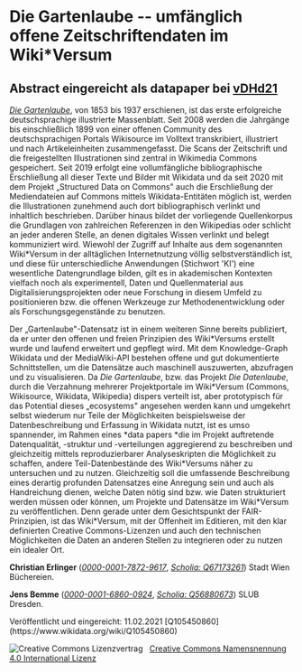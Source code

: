 # Die Gartenlaube -- umfänglich offene Zeitschriftendaten im Wiki\*Versum

## Abstract eingereicht als datapaper bei [vDHd21](https://vdhd2021.hypotheses.org/call-for-participation/call-for-papers)

*[Die Gartenlaube](https://de.wikisource.org/wiki/Die_Gartenlaube)*, von 1853 bis 1937 erschienen, ist das erste
erfolgreiche deutschsprachige illustrierte Massenblatt. Seit 2008 werden
die Jahrgänge bis einschließlich 1899 von einer offenen Community des
deutschsprachigen Portals Wikisource im Volltext transkribiert,
illustriert und nach Artikeleinheiten zusammengefasst. Die Scans der
Zeitschrift und die freigestellten Illustrationen sind zentral in
Wikimedia Commons gespeichert. Seit 2019 erfolgt eine vollumfängliche
bibliographische Erschließung all dieser Texte und Bilder mit Wikidata
und da seit 2020 mit dem Projekt „Structured Data on Commons" auch die
Erschließung der Mediendateien auf Commons mittels Wikidata-Entitäten
möglich ist, werden die Illustrationen zunehmend auch dort
bibliographisch verlinkt und inhaltlich beschrieben. Darüber hinaus
bildet der vorliegende Quellenkorpus die Grundlagen von zahlreichen
Referenzen in den Wikipedias oder schlicht an jeder anderen Stelle, an
denen digitales Wissen verlinkt und belegt kommuniziert wird. Wiewohl
der Zugriff auf Inhalte aus dem sogenannten Wiki\*Versum in der
alltäglichen Internetnutzung völlig selbstverständlich ist, und diese
für unterschiedliche Anwendungen (Stichwort 'KI') eine wesentliche
Datengrundlage bilden, gilt es in akademischen Kontexten vielfach noch
als experimentell, Daten und Quellenmaterial aus
Digitalisierungsprojekten oder neue Forschung in diesem Umfeld zu
positionieren bzw. die offenen Werkzeuge zur Methodenentwicklung oder
als Forschungsgegenstände zu benutzen.

Der „Gartenlaube"-Datensatz ist in einem weiteren Sinne bereits
publiziert, da er unter den offenen und freien Prinzipien des
Wiki\*Versums erstellt wurde und laufend erweitert und gepflegt wird.
Mit dem Knowledge-Graph Wikidata und der MediaWiki-API bestehen offene
und gut dokumentierte Schnittstellen, um die Datensätze auch maschinell
auszuwerten, abzufragen und zu visualisieren. Da *Die Gartenlaube*, bzw.
das Projekt *Die Datenlaube*, durch die Verzahnung mehrerer
Projektportale im Wiki\*Versum (Commons, Wikisource, Wikidata,
Wikipedia) dispers verteilt ist, aber prototypisch für das Potential
dieses „ecosystems" angesehen werden kann und umgekehrt selbst wiederum
nur Teile der Möglichkeiten beispielsweise der Datenbeschreibung und
Erfassung in Wikidata nutzt, ist es umso spannender, im Rahmen eines
*data papers *die im Projekt auftretende Datenqualität, -struktur und
-verteilungen aggregierend zu beschreiben und gleichzeitig mittels
reproduzierbarer Analyseskripten die Möglichkeit zu schaffen, andere
Teil-Datenbestände des Wiki\*Versums näher zu untersuchen und zu nutzen.
Gleichzeitig soll die umfassende Beschreibung eines derartig profunden
Datensatzes eine Anregung sein und auch als Handreichung dienen, welche
Daten nötig sind bzw. wie Daten strukturiert werden müssen oder können,
um Projekte und Datensätze im Wiki\*Versum zu veröffentlichen. Denn
gerade unter dem Gesichtspunkt der FAIR-Prinzipien, ist das
Wiki\*Versum, mit der Offenheit im Editieren, mit den klar definierten
Creative Commons-Lizenzen und auch den technischen Möglichkeiten die
Daten an anderen Stellen zu integrieren oder zu nutzen ein idealer Ort.


**Christian Erlinger** ([*0000-0001-7872-9617*](https://orcid.org/0000-0001-7872-9617),
[*Scholia: Q67173261*](https://tools.wmflabs.org/scholia/author/Q67173261)) Stadt Wien Büchereien.

**Jens Bemme** ([*0000-0001-6860-0924*](https://orcid.org/0000-0001-6860-0924),
[*Scholia: Q56880673*](https://tools.wmflabs.org/scholia/author/Q56880673)) SLUB Dresden.


<p>Veröffentlicht und eingereicht: 11.02.2021 [Q105450860](https://www.wikidata.org/wiki/Q105450860)</p>
<img alt="Creative Commons Lizenzvertrag" style="border-width:0" src="https://i.creativecommons.org/l/by/4.0/80x15.png" />&nbsp;&nbsp;&nbsp;<a rel="license" href="http://creativecommons.org/licenses/by/4.0/">Creative Commons Namensnennung 4.0 International Lizenz</a> <a rel="license" href="http://creativecommons.org/licenses/by/4.0/">
<script src="https://hypothes.is/embed.js" async></script>
